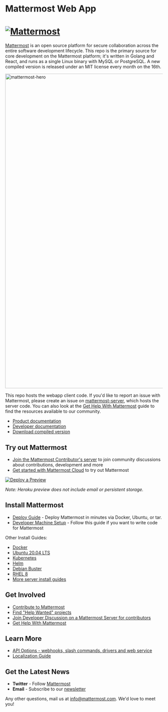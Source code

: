 # Mattermost Web App
# [![Mattermost](https://user-images.githubusercontent.com/7205829/137170381-fe86eef0-bccc-4fdd-8e92-b258884ebdd7.png)](https://mattermost.com)

[Mattermost](https://mattermost.com) is an open source platform for secure collaboration across the entire software development lifecycle. This repo is the primary source for core development on the Mattermost platform; it's written in Golang and React, and runs as a single Linux binary with MySQL or PostgreSQL. A new compiled version is released under an MIT license every month on the 16th.

<img width="1006" alt="mattermost-hero" src="https://user-images.githubusercontent.com/7205829/136107976-7a894c9e-290a-490d-8501-e5fdbfc3785a.png">

This repo hosts the webapp client code. If you'd like to report an issue with Mattermost, please create an issue on [mattermost-server](https://github.com/mattermost/mattermost-server), which hosts the server code. You can also look at the [Get Help With Mattermost](https://docs.mattermost.com/guides/get-help.html) guide to find the resources available to our community.

- [Product documentation](https://docs.mattermost.com/)
- [Developer documentation](https://developers.mattermost.com/)
- [Download compiled version](https://mattermost.com/download)

## Try out Mattermost

- [Join the Mattermost Contributor's server](https://community.mattermost.com/signup_user_complete/?id=codoy5s743rq5mk18i7u5ksz7e) to join community discussions about contributions, development and more
- [Get started with Mattermost Cloud](https://customers.mattermost.com/cloud/signup) to try out Mattermost

[![Deploy a Preview](https://www.herokucdn.com/deploy/button.svg)](https://heroku.com/deploy?template=https://github.com/mattermost/mattermost-heroku)

_Note: Heroku preview does not include email or persistent storage._

## Install Mattermost

- [Deploy Guide](https://docs.mattermost.com/guides/deployment.html) - Deploy Mattermost in minutes via Docker, Ubuntu, or tar.
- [Developer Machine Setup](https://developers.mattermost.com/contribute/server/developer-setup) - Follow this guide if you want to write code for Mattermost

Other Install Guides:
- [Docker](https://docs.mattermost.com/install/install-docker.html)
- [Ubuntu 20.04 LTS](https://docs.mattermost.com/install/installing-ubuntu-2004-LTS.html)
- [Kubernetes](https://docs.mattermost.com/install/install-kubernetes.html)
- [Helm](https://docs.mattermost.com/install/install-kubernetes.html#installing-the-operators-via-helm)
- [Debian Buster](https://docs.mattermost.com/install/install-debian.html)
- [RHEL 8](https://docs.mattermost.com/install/install-rhel-8.html)
- [More server install guides](https://docs.mattermost.com/guides/deployment.html)

## Get Involved

- [Contribute to Mattermost](https://handbook.mattermost.com/contributors/contributors/ways-to-contribute)
- [Find "Help Wanted" projects](https://github.com/mattermost/mattermost-server/issues?page=1&q=is%3Aissue+is%3Aopen+%22Help+Wanted%22&utf8=%E2%9C%93)
- [Join Developer Discussion on a Mattermost Server for contributors](https://docs.mattermost.com/guides/community-chat.html)
- [Get Help With Mattermost](https://docs.mattermost.com/guides/get-help.html)

## Learn More

- [API Options - webhooks, slash commands, drivers and web service](https://api.mattermost.com/)
- [Localization Guide](https://handbook.mattermost.com/contributors/contributors/localization)

## Get the Latest News

- **Twitter** - Follow [Mattermost](https://twitter.com/Mattermost)
- **Email** - Subscribe to our [newsletter](https://mattermost.com/community-newsletter/)

Any other questions, mail us at [info@mattermost.com](mailto:info@mattermost.com). We'd love to meet you!
